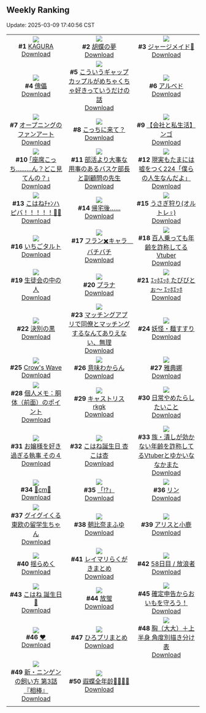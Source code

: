 ## Weekly Ranking
Update: 2025-03-09 17:40:56 CST

|      |      |      |
| :----: | :----: | :----: |
| ![](https://i.pixiv.re/c/240x480/img-master/img/2025/03/02/00/00/22/127766591_p0_master1200.jpg)<br>**#1** [KAGURA](https://www.pixiv.net/artworks/127766591)<br>[Download](https://i.pixiv.re/img-original/img/2025/03/02/00/00/22/127766591_p0.jpg) | ![](https://i.pixiv.re/c/240x480/img-master/img/2025/03/04/00/00/11/127839312_p0_master1200.jpg)<br>**#2** [胡蝶の夢](https://www.pixiv.net/artworks/127839312)<br>[Download](https://i.pixiv.re/img-original/img/2025/03/04/00/00/11/127839312_p0.png) | ![](https://i.pixiv.re/c/240x480/img-master/img/2025/03/02/00/00/18/127766571_p0_master1200.jpg)<br>**#3** [ジャージメイド💙](https://www.pixiv.net/artworks/127766571)<br>[Download](https://i.pixiv.re/img-original/img/2025/03/02/00/00/18/127766571_p0.jpg) |
| ![](https://i.pixiv.re/c/240x480/img-master/img/2025/03/03/00/00/23/127805366_p0_master1200.jpg)<br>**#4** [傀儡](https://www.pixiv.net/artworks/127805366)<br>[Download](https://i.pixiv.re/img-original/img/2025/03/03/00/00/23/127805366_p0.jpg) | ![](https://i.pixiv.re/c/240x480/img-master/img/2025/03/04/00/02/42/127839626_p0_master1200.jpg)<br>**#5** [こういうギャップカップルがめちゃくちゃ好きっていうだけの話](https://www.pixiv.net/artworks/127839626)<br>[Download](https://i.pixiv.re/img-original/img/2025/03/04/00/02/42/127839626_p0.jpg) | ![](https://i.pixiv.re/c/240x480/img-master/img/2025/03/04/00/00/39/127839395_p0_master1200.jpg)<br>**#6** [アルベド](https://www.pixiv.net/artworks/127839395)<br>[Download](https://i.pixiv.re/img-original/img/2025/03/04/00/00/39/127839395_p0.jpg) |
| ![](https://i.pixiv.re/c/240x480/img-master/img/2025/03/03/17/36/31/127825506_p0_master1200.jpg)<br>**#7** [オープニングのファンアート](https://www.pixiv.net/artworks/127825506)<br>[Download](https://i.pixiv.re/img-original/img/2025/03/03/17/36/31/127825506_p0.jpg) | ![](https://i.pixiv.re/c/240x480/img-master/img/2025/03/02/01/50/49/127770470_p0_master1200.jpg)<br>**#8** [こっちに来て？](https://www.pixiv.net/artworks/127770470)<br>[Download](https://i.pixiv.re/img-original/img/2025/03/02/01/50/49/127770470_p0.jpg) | ![](https://i.pixiv.re/c/240x480/img-master/img/2025/03/04/12/00/31/127851621_p0_master1200.jpg)<br>**#9** [【会社と私生活】ンゴ](https://www.pixiv.net/artworks/127851621)<br>[Download](https://i.pixiv.re/img-original/img/2025/03/04/12/00/31/127851621_p0.jpg) |
| ![](https://i.pixiv.re/c/240x480/img-master/img/2025/03/03/17/10/24/127824903_p0_master1200.jpg)<br>**#10** [｢座席こっち………ん？どこ見てんの？｣](https://www.pixiv.net/artworks/127824903)<br>[Download](https://i.pixiv.re/img-original/img/2025/03/03/17/10/24/127824903_p0.jpg) | ![](https://i.pixiv.re/c/240x480/img-master/img/2025/03/02/22/07/23/127800551_p0_master1200.jpg)<br>**#11** [部活より大事な用事のあるバスケ部長と副顧問の先生](https://www.pixiv.net/artworks/127800551)<br>[Download](https://i.pixiv.re/img-original/img/2025/03/02/22/07/23/127800551_p0.jpg) | ![](https://i.pixiv.re/c/240x480/img-master/img/2025/03/02/18/00/07/127790453_p0_master1200.jpg)<br>**#12** [現実もたまには嘘をつく224「僕らの人生なんだよ」](https://www.pixiv.net/artworks/127790453)<br>[Download](https://i.pixiv.re/img-original/img/2025/03/02/18/00/07/127790453_p0.jpg) |
| ![](https://i.pixiv.re/c/240x480/img-master/img/2025/03/02/00/00/04/127766506_p0_master1200.jpg)<br>**#13** [こはねﾁｬﾝハピバ！！！！！🎂🎉](https://www.pixiv.net/artworks/127766506)<br>[Download](https://i.pixiv.re/img-original/img/2025/03/02/00/00/04/127766506_p0.jpg) | ![](https://i.pixiv.re/c/240x480/img-master/img/2025/03/02/00/12/51/127767432_p0_master1200.jpg)<br>**#14** [帰宅後……](https://www.pixiv.net/artworks/127767432)<br>[Download](https://i.pixiv.re/img-original/img/2025/03/02/00/12/51/127767432_p0.jpg) | ![](https://i.pixiv.re/c/240x480/img-master/img/2025/03/03/19/54/27/127829709_p0_master1200.jpg)<br>**#15** [うさぎ狩り(オルトレ♀)](https://www.pixiv.net/artworks/127829709)<br>[Download](https://i.pixiv.re/img-original/img/2025/03/03/19/54/27/127829709_p0.jpg) |
| ![](https://i.pixiv.re/c/240x480/img-master/img/2025/03/04/21/49/34/127865897_p0_master1200.jpg)<br>**#16** [いちごタルト](https://www.pixiv.net/artworks/127865897)<br>[Download](https://i.pixiv.re/img-original/img/2025/03/04/21/49/34/127865897_p0.png) | ![](https://i.pixiv.re/c/240x480/img-master/img/2025/03/02/07/20/26/127775272_p0_master1200.jpg)<br>**#17** [フラン✖️キャラ　バチバチ](https://www.pixiv.net/artworks/127775272)<br>[Download](https://i.pixiv.re/img-original/img/2025/03/02/07/20/26/127775272_p0.png) | ![](https://i.pixiv.re/c/240x480/img-master/img/2025/03/03/21/21/19/127832931_p0_master1200.jpg)<br>**#18** [百人乗っても年齢を詐称してるVtuber](https://www.pixiv.net/artworks/127832931)<br>[Download](https://i.pixiv.re/img-original/img/2025/03/03/21/21/19/127832931_p0.png) |
| ![](https://i.pixiv.re/c/240x480/img-master/img/2025/03/02/00/03/05/127766923_p0_master1200.jpg)<br>**#19** [生徒会の中の人](https://www.pixiv.net/artworks/127766923)<br>[Download](https://i.pixiv.re/img-original/img/2025/03/02/00/03/05/127766923_p0.jpg) | ![](https://i.pixiv.re/c/240x480/img-master/img/2025/03/03/00/09/10/127806104_p0_master1200.jpg)<br>**#20** [プラナ](https://www.pixiv.net/artworks/127806104)<br>[Download](https://i.pixiv.re/img-original/img/2025/03/03/00/09/10/127806104_p0.jpg) | ![](https://i.pixiv.re/c/240x480/img-master/img/2025/03/04/22/25/03/127867238_p0_master1200.jpg)<br>**#21** [ｴｯﾎｴｯﾎ  たびびとぉ〜  ｴｯﾎｴｯﾎ](https://www.pixiv.net/artworks/127867238)<br>[Download](https://i.pixiv.re/img-original/img/2025/03/04/22/25/03/127867238_p0.png) |
| ![](https://i.pixiv.re/c/240x480/img-master/img/2025/03/03/13/31/37/127818408_p0_master1200.jpg)<br>**#22** [決別の黒](https://www.pixiv.net/artworks/127818408)<br>[Download](https://i.pixiv.re/img-original/img/2025/03/03/13/31/37/127818408_p0.png) | ![](https://i.pixiv.re/c/240x480/img-master/img/2025/03/04/00/45/53/127841363_p0_master1200.jpg)<br>**#23** [マッチングアプリで同僚とマッチングするなんてありえない、無理](https://www.pixiv.net/artworks/127841363)<br>[Download](https://i.pixiv.re/img-original/img/2025/03/04/00/45/53/127841363_p0.jpg) | ![](https://i.pixiv.re/c/240x480/img-master/img/2025/03/03/00/20/26/127806575_p0_master1200.jpg)<br>**#24** [妖怪・麺すすり](https://www.pixiv.net/artworks/127806575)<br>[Download](https://i.pixiv.re/img-original/img/2025/03/03/00/20/26/127806575_p0.jpg) |
| ![](https://i.pixiv.re/c/240x480/img-master/img/2025/03/02/02/36/00/127769750_p0_master1200.jpg)<br>**#25** [Crow's Wave](https://www.pixiv.net/artworks/127769750)<br>[Download](https://i.pixiv.re/img-original/img/2025/03/02/02/36/00/127769750_p0.png) | ![](https://i.pixiv.re/c/240x480/img-master/img/2025/03/03/01/08/15/127808323_p0_master1200.jpg)<br>**#26** [意味わからん](https://www.pixiv.net/artworks/127808323)<br>[Download](https://i.pixiv.re/img-original/img/2025/03/03/01/08/15/127808323_p0.png) | ![](https://i.pixiv.re/c/240x480/img-master/img/2025/03/03/10/30/32/127817522_p0_master1200.jpg)<br>**#27** [雅典娜](https://www.pixiv.net/artworks/127817522)<br>[Download](https://i.pixiv.re/img-original/img/2025/03/03/10/30/32/127817522_p0.jpg) |
| ![](https://i.pixiv.re/c/240x480/img-master/img/2025/03/04/06/00/06/127846511_p0_master1200.jpg)<br>**#28** [個人メモ：胴体（前面）のポイント](https://www.pixiv.net/artworks/127846511)<br>[Download](https://i.pixiv.re/img-original/img/2025/03/04/06/00/06/127846511_p0.jpg) | ![](https://i.pixiv.re/c/240x480/img-master/img/2025/03/03/00/00/56/127805461_p0_master1200.jpg)<br>**#29** [キャストリスrkgk](https://www.pixiv.net/artworks/127805461)<br>[Download](https://i.pixiv.re/img-original/img/2025/03/03/00/00/56/127805461_p0.png) | ![](https://i.pixiv.re/c/240x480/img-master/img/2025/03/02/19/14/47/127793324_p0_master1200.jpg)<br>**#30** [日常やめたらしたいこと](https://www.pixiv.net/artworks/127793324)<br>[Download](https://i.pixiv.re/img-original/img/2025/03/02/19/14/47/127793324_p0.jpg) |
| ![](https://i.pixiv.re/c/240x480/img-master/img/2025/03/03/18/04/26/127826432_p0_master1200.jpg)<br>**#31** [お嬢様を好き過ぎる執事 その４](https://www.pixiv.net/artworks/127826432)<br>[Download](https://i.pixiv.re/img-original/img/2025/03/03/18/04/26/127826432_p0.png) | ![](https://i.pixiv.re/c/240x480/img-master/img/2025/03/02/19/03/57/127792905_p0_master1200.jpg)<br>**#32** [こはね誕生日 杏こは杏](https://www.pixiv.net/artworks/127792905)<br>[Download](https://i.pixiv.re/img-original/img/2025/03/02/19/03/57/127792905_p0.jpg) | ![](https://i.pixiv.re/c/240x480/img-master/img/2025/03/02/21/31/48/127798971_p0_master1200.jpg)<br>**#33** [族・潰しが効かない年齢を詐称してるVtuberとゆかいななかまた](https://www.pixiv.net/artworks/127798971)<br>[Download](https://i.pixiv.re/img-original/img/2025/03/02/21/31/48/127798971_p0.png) |
| ![](https://i.pixiv.re/c/240x480/img-master/img/2025/03/03/20/36/23/127831285_p0_master1200.jpg)<br>**#34** [🪻cm🪻](https://www.pixiv.net/artworks/127831285)<br>[Download](https://i.pixiv.re/img-original/img/2025/03/03/20/36/23/127831285_p0.png) | ![](https://i.pixiv.re/c/240x480/img-master/img/2025/03/03/23/29/16/127838043_p0_master1200.jpg)<br>**#35** [「⁉」](https://www.pixiv.net/artworks/127838043)<br>[Download](https://i.pixiv.re/img-original/img/2025/03/03/23/29/16/127838043_p0.jpg) | ![](https://i.pixiv.re/c/240x480/img-master/img/2025/03/03/00/00/05/127805243_p0_master1200.jpg)<br>**#36** [リン](https://www.pixiv.net/artworks/127805243)<br>[Download](https://i.pixiv.re/img-original/img/2025/03/03/00/00/05/127805243_p0.jpg) |
| ![](https://i.pixiv.re/c/240x480/img-master/img/2025/03/04/20/21/56/127862647_p0_master1200.jpg)<br>**#37** [グイグイくる東欧の留学生ちゃん](https://www.pixiv.net/artworks/127862647)<br>[Download](https://i.pixiv.re/img-original/img/2025/03/04/20/21/56/127862647_p0.jpg) | ![](https://i.pixiv.re/c/240x480/img-master/img/2025/03/02/00/00/13/127766544_p0_master1200.jpg)<br>**#38** [朝比奈まふゆ](https://www.pixiv.net/artworks/127766544)<br>[Download](https://i.pixiv.re/img-original/img/2025/03/02/00/00/13/127766544_p0.jpg) | ![](https://i.pixiv.re/c/240x480/img-master/img/2025/03/03/18/23/25/127826952_p0_master1200.jpg)<br>**#39** [アリスと小鹿](https://www.pixiv.net/artworks/127826952)<br>[Download](https://i.pixiv.re/img-original/img/2025/03/03/18/23/25/127826952_p0.jpg) |
| ![](https://i.pixiv.re/c/240x480/img-master/img/2025/03/03/09/17/36/127816547_p0_master1200.jpg)<br>**#40** [揺らめく](https://www.pixiv.net/artworks/127816547)<br>[Download](https://i.pixiv.re/img-original/img/2025/03/03/09/17/36/127816547_p0.jpg) | ![](https://i.pixiv.re/c/240x480/img-master/img/2025/03/03/01/03/26/127808168_p0_master1200.jpg)<br>**#41** [レイマリらくがきまとめ](https://www.pixiv.net/artworks/127808168)<br>[Download](https://i.pixiv.re/img-original/img/2025/03/03/01/03/26/127808168_p0.jpg) | ![](https://i.pixiv.re/c/240x480/img-master/img/2025/03/04/00/12/53/127839228_p0_master1200.jpg)<br>**#42** [58日目 / 放浪者](https://www.pixiv.net/artworks/127839228)<br>[Download](https://i.pixiv.re/img-original/img/2025/03/04/00/12/53/127839228_p0.jpg) |
| ![](https://i.pixiv.re/c/240x480/img-master/img/2025/03/03/15/01/14/127822235_p0_master1200.jpg)<br>**#43** [こはね 誕生日🥳](https://www.pixiv.net/artworks/127822235)<br>[Download](https://i.pixiv.re/img-original/img/2025/03/03/15/01/14/127822235_p0.jpg) | ![](https://i.pixiv.re/c/240x480/img-master/img/2025/03/02/20/24/47/127796001_p0_master1200.jpg)<br>**#44** [放蛍](https://www.pixiv.net/artworks/127796001)<br>[Download](https://i.pixiv.re/img-original/img/2025/03/02/20/24/47/127796001_p0.png) | ![](https://i.pixiv.re/c/240x480/img-master/img/2025/03/03/12/35/28/127819657_p0_master1200.jpg)<br>**#45** [確定申告からおいもを守ろう！](https://www.pixiv.net/artworks/127819657)<br>[Download](https://i.pixiv.re/img-original/img/2025/03/03/12/35/28/127819657_p0.png) |
| ![](https://i.pixiv.re/c/240x480/img-master/img/2025/03/02/00/04/06/127766988_p0_master1200.jpg)<br>**#46** [♥](https://www.pixiv.net/artworks/127766988)<br>[Download](https://i.pixiv.re/img-original/img/2025/03/02/00/04/06/127766988_p0.jpg) | ![](https://i.pixiv.re/c/240x480/img-master/img/2025/03/02/06/54/23/127774882_p0_master1200.jpg)<br>**#47** [ひろプリまとめ](https://www.pixiv.net/artworks/127774882)<br>[Download](https://i.pixiv.re/img-original/img/2025/03/02/06/54/23/127774882_p0.png) | ![](https://i.pixiv.re/c/240x480/img-master/img/2025/03/02/12/53/12/127782141_p0_master1200.jpg)<br>**#48** [胸（大大）＋上半身 角度別描き分け表](https://www.pixiv.net/artworks/127782141)<br>[Download](https://i.pixiv.re/img-original/img/2025/03/02/12/53/12/127782141_p0.jpg) |
| ![](https://i.pixiv.re/c/240x480/img-master/img/2025/03/03/18/23/26/127826954_p0_master1200.jpg)<br>**#49** [新・ニンゲンの飼い方 第3話『相棒』](https://www.pixiv.net/artworks/127826954)<br>[Download](https://i.pixiv.re/img-original/img/2025/03/03/18/23/26/127826954_p0.jpg) | ![](https://i.pixiv.re/c/240x480/img-master/img/2025/03/02/00/01/06/127766731_p0_master1200.jpg)<br>**#50** [遐蝶全年龄🦋🦋🦋🦋](https://www.pixiv.net/artworks/127766731)<br>[Download](https://i.pixiv.re/img-original/img/2025/03/02/00/01/06/127766731_p0.jpg) |
|      |
